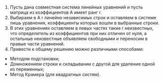 
1. Пусть дана совместная система линейных уравнений и пусть матрица из коэффициентов А имеет ранг r.
2. Выбираем в А r линейно независимых строк и оставляем в системе лишь уравнения, коэффициенты которых вошли в выбранные строки.
3. В этих уравнениях оставляем в левых частях такие r неизвестных, что определитель из коэффициентов при них отличен от нуля, а остальные неизвестные объявляем свободными и переносим в правые части уравнений.
4. Привести к общему решению можно различными способами:
- Методом подстановки;
- Домножением строки и складывании с другой для удаление одной из переменных;
- Метод Крамера (для квадратных систем).